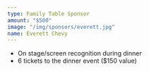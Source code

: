 ```yaml
---
type: Family Table Sponsor
amount: "$500"
image: "/img/sponsors/everett.jpg"
name: Everett Chevy
---
```


* On stage/screen recognition during dinner
* 6 tickets to the dinner event ($150 value)